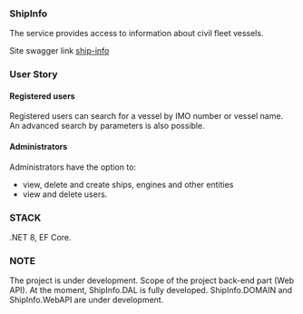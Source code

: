 ### ShipInfo
The service provides access to information about civil fleet vessels.

Site swagger link [ship-info](http://ship-info.runasp.net/swagger/index.html)

### User Story
#### Registered users
Registered users can search for a vessel by IMO number or vessel name.
An advanced search by parameters is also possible.
#### Administrators
Administrators have the option to:
- view, delete and create ships, engines and other entities
- view and delete users.

### STACK
.NET 8, EF Core.

### NOTE
The project is under development.
Scope of the project back-end part (Web API).
At the moment, ShipInfo.DAL is fully developed.
ShipInfo.DOMAIN and ShipInfo.WebAPI are under development.
